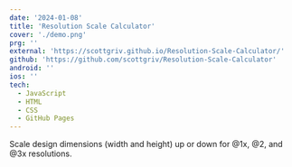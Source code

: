 ```yaml
---
date: '2024-01-08'
title: 'Resolution Scale Calculator'
cover: './demo.png'
prg: ''
external: 'https://scottgriv.github.io/Resolution-Scale-Calculator/'
github: 'https://github.com/scottgriv/Resolution-Scale-Calculator'
android: ''
ios: ''
tech:
  - JavaScript
  - HTML
  - CSS
  - GitHub Pages
---
```


Scale design dimensions (width and height) up or down for @1x, @2, and @3x resolutions.
